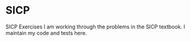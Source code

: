 # SICP
SICP Exercises
I am working through the problems in the SICP textbook. I maintain my code and tests here.
